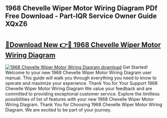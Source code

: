 ## 1968 Chevelle Wiper Motor Wiring Diagram PDf Free Download - Part-lQR Service Owner Guide XQxZ6

# <h2><a href="http://dfjxzij.blite.top/?on=1968+Chevelle+Wiper+Motor+Wiring+Diagram">🔗Download New 👉🔴 1968 Chevelle Wiper Motor Wiring Diagram</a></h2>

[![1968 Chevelle Wiper Motor Wiring Diagram download](https://i.imgur.com/lujVjoI.png)](http://dfjxzij.blite.top/?on=1968+Chevelle+Wiper+Motor+Wiring+Diagram)
Get Started! Welcome to your new 1968 Chevelle Wiper Motor Wiring Diagram user manual. This guide will walk you through everything you need to know to operate and maximize your experience. Thank You for Your Support 1968 Chevelle Wiper Motor Wiring Diagram We value your feedback and are committed to providing exceptional customer service. Explore the limitless possibilities of list of features with your new 1968 Chevelle Wiper Motor Wiring Diagram. Thank You for Choosing 1968 Chevelle Wiper Motor Wiring Diagram. We are excited to be part of your journey.
